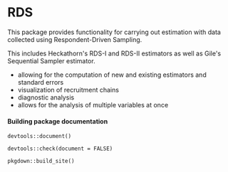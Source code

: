 # RDS

This package provides functionality for carrying out estimation with data collected using Respondent-Driven Sampling. 

This includes Heckathorn's RDS-I and RDS-II estimators as well as Gile's Sequential Sampler estimator.
    
 *  allowing for the computation of new and existing estimators and standard errors
 * visualization of recruitment chains
 * diagnostic analysis
 * allows for the analysis of multiple variables at once
    
    
    
#### Building package documentation 

`devtools::document()`

`devtools::check(document = FALSE)`

`pkgdown::build_site()`
